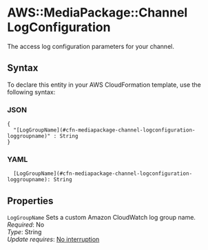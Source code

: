 # AWS::MediaPackage::Channel LogConfiguration<a name="aws-properties-mediapackage-channel-logconfiguration"></a>

 The access log configuration parameters for your channel\. 

## Syntax<a name="aws-properties-mediapackage-channel-logconfiguration-syntax"></a>

To declare this entity in your AWS CloudFormation template, use the following syntax:

### JSON<a name="aws-properties-mediapackage-channel-logconfiguration-syntax.json"></a>

```
{
  "[LogGroupName](#cfn-mediapackage-channel-logconfiguration-loggroupname)" : String
}
```

### YAML<a name="aws-properties-mediapackage-channel-logconfiguration-syntax.yaml"></a>

```
  [LogGroupName](#cfn-mediapackage-channel-logconfiguration-loggroupname): String
```

## Properties<a name="aws-properties-mediapackage-channel-logconfiguration-properties"></a>

`LogGroupName`  <a name="cfn-mediapackage-channel-logconfiguration-loggroupname"></a>
 Sets a custom Amazon CloudWatch log group name\.   
*Required*: No  
*Type*: String  
*Update requires*: [No interruption](https://docs.aws.amazon.com/AWSCloudFormation/latest/UserGuide/using-cfn-updating-stacks-update-behaviors.html#update-no-interrupt)